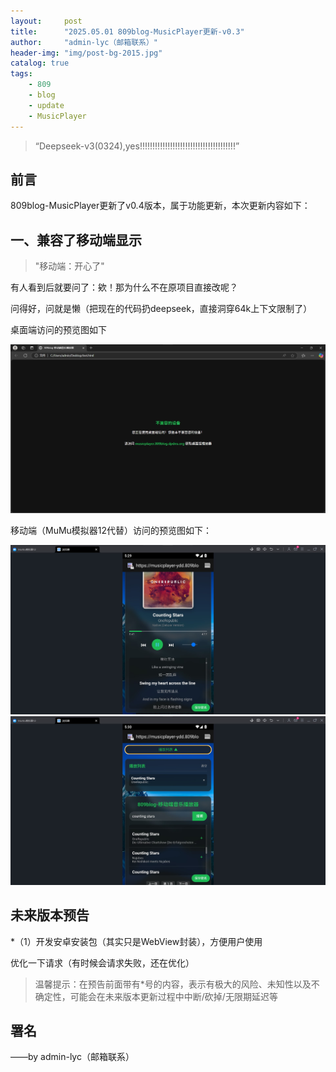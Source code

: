 ```yaml
---
layout:     post
title:      "2025.05.01 809blog-MusicPlayer更新-v0.3"
author:     "admin-lyc（邮箱联系）"
header-img: "img/post-bg-2015.jpg"
catalog: true
tags:
    - 809
    - blog
    - update
    - MusicPlayer
---
```


> “Deepseek-v3(0324),yes!!!!!!!!!!!!!!!!!!!!!!!!!!!!!!!!!!!!!!”

## 前言

<p>809blog-MusicPlayer更新了v0.4版本，属于功能更新，本次更新内容如下：</p>

## 一、兼容了移动端显示

> "移动端：开心了"

<p>有人看到后就要问了：欸！那为什么不在原项目直接改呢？</p>

<p>问得好，问就是懒（把现在的代码扔deepseek，直接洞穿64k上下文限制了）</p>

<p>桌面端访问的预览图如下</p>

![1](/img/v0.4-1.jpg "预览图1")

<p>移动端（MuMu模拟器12代替）访问的预览图如下：</p>

![1](/img/v0.4-2.jpg "预览图2")
![1](/img/v0.4-3.jpg "预览图3")

## 未来版本预告

<p>*（1）开发安卓安装包（其实只是WebView封装），方便用户使用</p>

<p>优化一下请求（有时候会请求失败，还在优化）</p>

> 温馨提示：在预告前面带有*号的内容，表示有极大的风险、未知性以及不确定性，可能会在未来版本更新过程中中断/砍掉/无限期延迟等

<p id = "build"></p>

## 署名

<p>——by admin-lyc（邮箱联系）</p>

